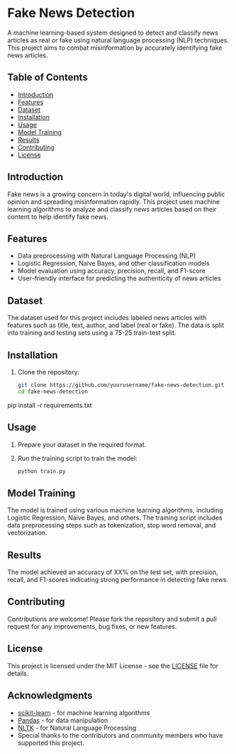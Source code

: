 # Fake News Detection

A machine learning-based system designed to detect and classify news articles as real or fake using natural language processing (NLP) techniques. This project aims to combat misinformation by accurately identifying fake news articles.

## Table of Contents

- [Introduction](#introduction)
- [Features](#features)
- [Dataset](#dataset)
- [Installation](#installation)
- [Usage](#usage)
- [Model Training](#model-training)
- [Results](#results)
- [Contributing](#contributing)
- [License](#license)

## Introduction

Fake news is a growing concern in today's digital world, influencing public opinion and spreading misinformation rapidly. This project uses machine learning algorithms to analyze and classify news articles based on their content to help identify fake news.

## Features

- Data preprocessing with Natural Language Processing (NLP)
- Logistic Regression, Naive Bayes, and other classification models
- Model evaluation using accuracy, precision, recall, and F1-score
- User-friendly interface for predicting the authenticity of news articles

## Dataset

The dataset used for this project includes labeled news articles with features such as title, text, author, and label (real or fake). The data is split into training and testing sets using a 75-25 train-test split.

## Installation

1. Clone the repository:

   ```bash
   git clone https://github.com/yourusername/fake-news-detection.git
   cd fake-news-detection
pip install -r requirements.txt

## Usage

1. Prepare your dataset in the required format.
2. Run the training script to train the model:

   ```bash
   python train.py

## Model Training

The model is trained using various machine learning algorithms, including Logistic Regression, Naive Bayes, and others. The training script includes data preprocessing steps such as tokenization, stop word removal, and vectorization.

## Results

The model achieved an accuracy of XX% on the test set, with precision, recall, and F1-scores indicating strong performance in detecting fake news.

## Contributing

Contributions are welcome! Please fork the repository and submit a pull request for any improvements, bug fixes, or new features.

## License

This project is licensed under the MIT License - see the [LICENSE](LICENSE) file for details.

## Acknowledgments

- [scikit-learn](https://scikit-learn.org/) - for machine learning algorithms
- [Pandas](https://pandas.pydata.org/) - for data manipulation
- [NLTK](https://www.nltk.org/) - for Natural Language Processing
- Special thanks to the contributors and community members who have supported this project.


